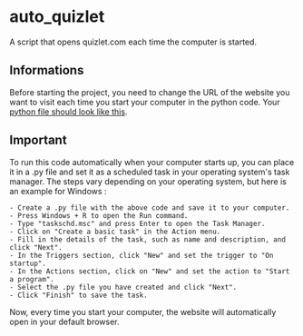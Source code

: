 # auto_quizlet
A script that opens quizlet.com each time the computer is started.

## Informations

Before starting the project, you need to change the URL of the website you want to visit each time you start your computer in the python code.
Your [python file should look like this](https://user-images.githubusercontent.com/96443442/215823096-26eb7b56-dc43-44b1-a54d-089e9d8e9593.png).

## Important

To run this code automatically when your computer starts up, you can place it in a .py file and set it as a scheduled task in your operating system's task manager. The steps vary depending on your operating system, but here is an example for Windows :

    - Create a .py file with the above code and save it to your computer.
    - Press Windows + R to open the Run command.
    - Type "taskschd.msc" and press Enter to open the Task Manager.
    - Click on "Create a basic task" in the Action menu.
    - Fill in the details of the task, such as name and description, and click "Next".
    - In the Triggers section, click "New" and set the trigger to "On startup".
    - In the Actions section, click on "New" and set the action to "Start a program".
    - Select the .py file you have created and click "Next".
    - Click "Finish" to save the task.

Now, every time you start your computer, the website will automatically open in your default browser.
